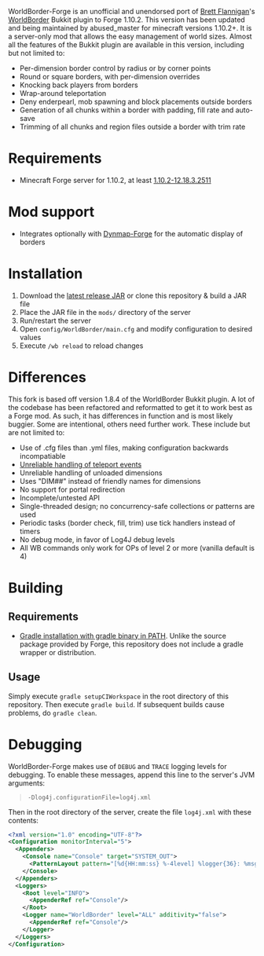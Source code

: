 WorldBorder-Forge is an unofficial and unendorsed port of [Brett Flannigan](https://github.com/Brettflan)'s [WorldBorder](https://github.com/Brettflan/WorldBorder) Bukkit plugin to Forge 1.10.2. This version has been updated and being maintained by abused_master for minecraft versions 1.10.2+. It is a server-only mod that allows the easy management of world sizes. Almost all the features of the Bukkit plugin are available in this version, including but not limited to:

* Per-dimension border control by radius or by corner points
* Round or square borders, with per-dimension overrides
* Knocking back players from borders
* Wrap-around teleportation
* Deny enderpearl, mob spawning and block placements outside borders
* Generation of all chunks within a border with padding, fill rate and auto-save
* Trimming of all chunks and region files outside a border with trim rate

# Requirements

* Minecraft Forge server for 1.10.2, at least [1.10.2-12.18.3.2511](https://files.minecraftforge.net/)

# Mod support

* Integrates optionally with [Dynmap-Forge](https://minecraft.curseforge.com/projects/dynmapforge) for the automatic display of borders

# Installation

1. Download the [latest release JAR](https://minecraft.curseforge.com/projects/worldborder-forge) or clone this repository & build a JAR file
2. Place the JAR file in the `mods/` directory of the server
3. Run/restart the server
4. Open `config/WorldBorder/main.cfg` and modify configuration to desired values
5. Execute `/wb reload` to reload changes

# Differences

This fork is based off version 1.8.4 of the WorldBorder Bukkit plugin. A lot of the codebase has been refactored and reformatted to get it to work best as a Forge mod. As such, it has differences in function and is most likely buggier. Some are intentional, others need further work. These include but are not limited to:

* Use of .cfg files than .yml files, making configuration backwards incompatiable
* [Unreliable handling of teleport events](https://github.com/Gamealition/WorldBorder-Forge/issues/1)
* Unreliable handling of unloaded dimensions
* Uses "DIM##" instead of friendly names for dimensions
* No support for portal redirection
* Incomplete/untested API
* Single-threaded design; no concurrency-safe collections or patterns are used
* Periodic tasks (border check, fill, trim) use tick handlers instead of timers
* No debug mode, in favor of Log4J debug levels
* All WB commands only work for OPs of level 2 or more (vanilla default is 4)

# Building

## Requirements

* [Gradle installation with gradle binary in PATH](http://www.gradle.org/installation). Unlike the source package provided by Forge, this repository does not include a gradle wrapper or distribution.

## Usage
Simply execute `gradle setupCIWorkspace` in the root directory of this repository. Then execute `gradle build`. If subsequent builds cause problems, do `gradle clean`.

# Debugging

WorldBorder-Forge makes use of `DEBUG` and `TRACE` logging levels for debugging. To enable these messages, append this line to the server's JVM arguments:

> `-Dlog4j.configurationFile=log4j.xml`

Then in the root directory of the server, create the file `log4j.xml` with these contents:

```xml
<?xml version="1.0" encoding="UTF-8"?>
<Configuration monitorInterval="5">
  <Appenders>
    <Console name="Console" target="SYSTEM_OUT">
      <PatternLayout pattern="[%d{HH:mm:ss} %-4level] %logger{36}: %msg%n"/>
    </Console>
  </Appenders>
  <Loggers>
    <Root level="INFO">
      <AppenderRef ref="Console"/>
    </Root>
    <Logger name="WorldBorder" level="ALL" additivity="false">
      <AppenderRef ref="Console"/>
    </Logger>
  </Loggers>
</Configuration>
```
